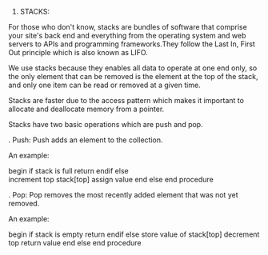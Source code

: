1. STACKS:

For those who don't know, stacks are bundles of software that comprise your site's back end and everything from the operating system and web servers to APIs and programming frameworks.They follow the Last In, First Out principle which is also known as LIFO.


We use stacks because they enables all data to operate at one end only, so the only element that can be removed is the element at the top of the stack, and only one item can be read or removed at a given time.


Stacks are faster due to the access pattern which makes it important to allocate and deallocate memory from a pointer.


Stacks have two basic operations which are push and pop.

. Push: Push adds an element to the collection.
  
  An example: 
  
 begin
 if stack is full
    return
 endif
else  
 increment top
 stack[top] assign value
end else
end procedure

. Pop: Pop removes the most recently added element that was not yet removed.

  An example:
  
  begin
 if stack is empty
    return
 endif
else
 store value of stack[top]
 decrement top
 return value
end else
end procedure

